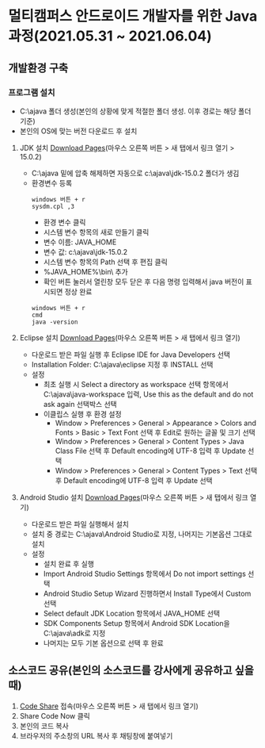 # 멀티캠퍼스 안드로이드 개발자를 위한 Java 과정(2021.05.31 ~ 2021.06.04)
## 개발환경 구축
### 프로그램 설치
* C:\ajava 폴더 생성(본인의 상황에 맞게 적절한 폴더 생성. 이후 경로는 해당 폴더 기준)
* 본인의 OS에 맞는 버전 다운로드 후 설치
1. JDK 설치 [Download Pages](https://jdk.java.net/archive/)(마우스 오른쪽 버튼 > 새 탭에서 링크 열기 > 15.0.2)
    * C:\ajava 밑에 압축 해제하면 자동으로 c:\ajava\jdk-15.0.2 폴더가 생김
    * 환경변수 등록
      ```
      windows 버튼 + r
      sysdm.cpl ,3
      ```
      - 환경 변수 클릭
      - 시스템 변수 항목의 새로 만들기 클릭
      - 변수 이름: JAVA_HOME
      - 변수 값: c:\ajava\jdk-15.0.2
      - 시스템 변수 항목의 Path 선택 후 편집 클릭
      - %JAVA_HOME%\bin\ 추가
      - 확인 버튼 눌러서 열린창 모두 닫은 후 다음 명령 입력해서 java 버전이 표시되면 정상 완료
      ```
      windows 버튼 + r
      cmd
      java -version
      ```
2. Eclipse 설치 [Download Pages](https://www.eclipse.org/downloads/)(마우스 오른쪽 버튼 > 새 탭에서 링크 열기)
    * 다운로드 받은 파일 실행 후 Eclipse IDE for Java Developers 선택
    * Installation Folder: C:\ajava\eclipse 지정 후 INSTALL 선택
    * 설정
      - 최초 실행 시 Select a directory as workspace 선택 항목에서 C:\ajava\java-workspace 입력, Use this as the default and do not ask again 선택박스 선택
      - 이클립스 실행 후 환경 설정
        - Window > Preferences > General > Appearance > Colors and Fonts > Basic > Text Font 선택 후 Edit로 원하는 글꼴 및 크기 선택
        - Window > Preferences > General > Content Types > Java Class File 선택 후 Default encoding에 UTF-8 입력 후 Update 선택
        - Window > Preferences > General > Content Types > Text 선택 후 Default encoding에 UTF-8 입력 후 Update 선택        

3. Android Studio 설치 [Download Pages](https://developer.android.com/studio)(마우스 오른쪽 버튼 > 새 탭에서 링크 열기)
    * 다운로드 받은 파일 실행해서 설치
    * 설치 중 경로는 C:\ajava\Android Studio로 지정, 나머지는 기본옵션 그대로 설치
    * 설정
      - 설치 완료 후 실행
      - Import Android Studio Settings 항목에서 Do not import settings 선택
      - Android Studio Setup Wizard 진행하면서 Install Type에서 Custom 선택
      - Select default JDK Location 항목에서 JAVA_HOME 선택
      - SDK Components Setup 항목에서 Android SDK Location을 C:\ajava\adk로 지정
      - 나머지는 모두 기본 옵션으로 선택 후 완료
## 소스코드 공유(본인의 소스코드를 강사에게 공유하고 싶을때)
1. [Code Share](https://codeshare.io/) 접속(마우스 오른쪽 버튼 > 새 탭에서 링크 열기)
2. Share Code Now 클릭
3. 본인의 코드 복사
4. 브라우저의 주소창의 URL 복사 후 채팅창에 붙여넣기

